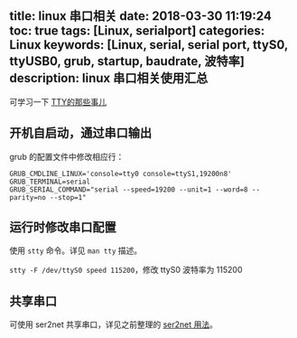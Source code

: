 title: linux 串口相关
date: 2018-03-30 11:19:24
toc: true
tags: [Linux, serialport]
categories: Linux
keywords: [Linux, serial, serial port, ttyS0, ttyUSB0, grub, startup, baudrate, 波特率]
description: linux 串口相关使用汇总
---

可学习一下 [TTY的那些事儿](http://ytliu.info/blog/2013/09/28/ttyde-na-xie-shi-er/)

## 开机自启动，通过串口输出

grub 的配置文件中修改相应行：

```
GRUB_CMDLINE_LINUX='console=tty0 console=ttyS1,19200n8'
GRUB_TERMINAL=serial
GRUB_SERIAL_COMMAND="serial --speed=19200 --unit=1 --word=8 --parity=no --stop=1"
```

## 运行时修改串口配置

使用 `stty` 命令。详见 `man tty` 描述。

`stty -F /dev/ttyS0 speed 115200`，修改 ttyS0 波特率为 115200

## 共享串口

可使用 ser2net 共享串口，详见之前整理的 [ser2net 用法](http://sunyongfeng.com/201509/linux/dev-conf.html#Ser2net)。
